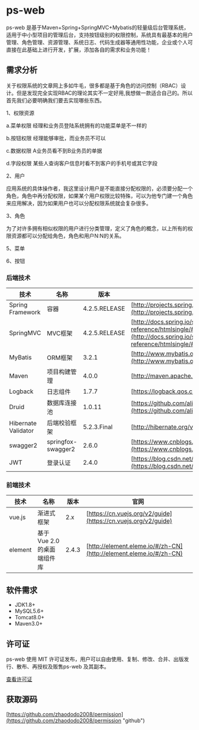 # ps-web

ps-web 是基于Maven+Spring+SpringMVC+Mybatis的轻量级后台管理系统，适用于中小型项目的管理后台，支持按钮级别的权限控制，系统具有最基本的用户管理、角色管理、资源管理、系统日志、代码生成器等通用性功能，企业或个人可直接在此基础上进行开发，扩展，添加各自的需求和业务功能！


## 需求分析

关于权限系统的文章网上多如牛毛，很多都是基于角色的访问控制（RBAC）设计。但是发现完全实现RBAC的理论其实不一定好用,我想做一款适合自己的。所以首先我们必要明确我们要去实现哪些东西。

1、权限资源

a.菜单权限  经理和业务员登陆系统拥有的功能菜单是不一样的

b.按钮权限  经理能够审批，而业务员不可以

c.数据权限  A业务员看不到B业务员的单据

d.字段权限  某些人查询客户信息时看不到客户的手机号或其它字段

2、用户

应用系统的具体操作者，我这里设计用户是不能直接分配权限的，必须要分配一个角色，角色中再分配权限，如果某个用户权限比较特殊，可以为他专门建一个角色来应用解决，因为如果用户也可以分配权限系统就会复杂很多。

3、角色

为了对许多拥有相似权限的用户进行分类管理，定义了角色的概念，以上所有的权限资源都可以分配给角色，角色和用户N:N的关系。

5、菜单

6、按钮


### 后端技术

技术 | 名称 | 版本 | 官网
----|------|----|----
Spring Framework | 容器 | 4.2.5.RELEASE | [http://projects.spring.io/spring-framework/](http://projects.spring.io/spring-framework/)
SpringMVC | MVC框架 | 4.2.5.RELEASE |  [http://docs.spring.io/spring/docs/current/spring-framework-reference/htmlsingle/#mvc](http://docs.spring.io/spring/docs/current/spring-framework-reference/htmlsingle/#mvc)
MyBatis | ORM框架 | 3.2.1 |  [http://www.mybatis.org/mybatis-3/zh/index.html](http://www.mybatis.org/mybatis-3/zh/index.html)
Maven | 项目构建管理 | 4.0.0 |  [http://maven.apache.org](http://maven.apache.org/)
Logback | 日志组件 | 1.7.7 |  [https://logback.qos.ch](https://logback.qos.ch/)
Druid | 数据库连接池 | 1.0.11 |  [https://github.com/alibaba/druid](https://github.com/alibaba/druid)
Hibernate Validator | 后端校验框架 | 5.2.3.Final | [http://hibernate.org/validator/](http://hibernate.org/validator/)
swagger2 | springfox-swagger2 | 2.6.0 | [https://www.cnblogs.com/exmyth/p/7183753.html](https://www.cnblogs.com/exmyth/p/7183753.html)
JWT | 登录认证 | 2.4.0 | [https://blog.csdn.net/weixin_37162010/article/details/80210993](https://blog.csdn.net/weixin_37162010/article/details/80210993)

### 前端技术

技术 | 名称 | 版本 |  官网
----|------|----|----
vue.js | 渐进式框架 | 2.x |  [https://cn.vuejs.org/v2/guide](https://cn.vuejs.org/v2/guide)
element | 基于 Vue 2.0 的桌面端组件库 | 2.4.3 |  [http://element.eleme.io/#/zh-CN](http://element.eleme.io/#/zh-CN)


## 软件需求

- JDK1.8+
- MySQL5.6+
- Tomcat8.0+
- Maven3.0+


## 许可证

ps-web 使用 MIT 许可证发布，用户可以自由使用、复制、修改、合并、出版发行、散布、再授权及贩售ps-web 及其副本。

[查看许可证](LICENSE "LICENSE")

## 获取源码

 [https://github.com/zhaododo2008/permission](https://github.com/zhaododo2008/permission "github")


